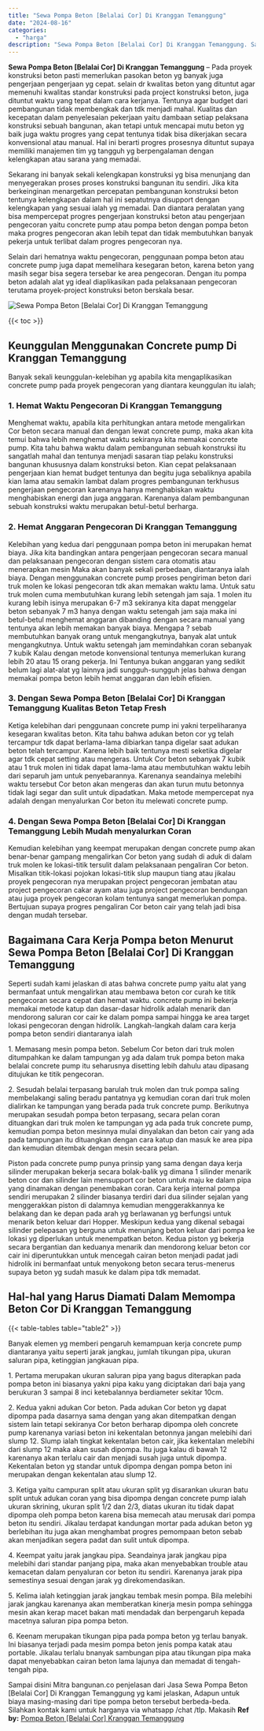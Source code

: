 ```yaml
---
title: "Sewa Pompa Beton [Belalai Cor] Di Kranggan Temanggung"
date: "2024-08-16"
categories: 
  - "harga"
description: "Sewa Pompa Beton [Belalai Cor] Di Kranggan Temanggung. Sampai disini Mitra bangunan.co penjelasan dari Jasa Sewa Pompa Beton [Belalai Cor] Di Kranggan Tema..."
---
```


**Sewa Pompa Beton \[Belalai Cor\] Di Kranggan Temanggung** – Pada proyek konstruksi beton pasti memerlukan pasokan beton yg banyak juga pengerjaan pengerjaan yg cepat. selain dr kwalitas beton yang dituntut agar memenuhi kwalitas standar konstruksi pada project konstruksi beton, juga dituntut waktu yang tepat dalam cara kerjanya. Tentunya agar budget dari pembangunan tidak membengkak dan tdk menjadi mahal. Kualitas dan kecepatan dalam penyelesaian pekerjaan yaitu dambaan setiap pelaksana konstruksi sebuah bangunan, akan tetapi untuk mencapai mutu beton yg baik juga waktu progres yang cepat tentunya tidak bisa dikerjakan secara konvensional atau manual. Hal ini berarti progres prosesnya dituntut supaya memiliki manajemen tim yg tangguh yg berpengalaman dengan kelengkapan atau sarana yang memadai.

Sekarang ini banyak sekali kelengkapan konstruksi yg bisa menunjang dan menyegerakan proses proses konstruksi bangunan itu sendiri. Jika kita berkeinginan menargetkan percepatan pembangunan konstruksi beton tentunya kelengkapan dalam hal ini sepatutnya disupport dengan kelengkapan yang sesuai ialah yg memadai. Dan diantara peralatan yang bisa mempercepat progres pengerjaan konstruksi beton atau pengerjaan pengecoran yaitu concrete pump atau pompa beton dengan pompa beton maka progres pengecoran akan lebih tepat dan tidak membutuhkan banyak pekerja untuk terlibat dalam progres pengecoran nya.

Selain dari hematnya waktu pengecoran, penggunaan pompa beton atau concrete pump juga dapat memelihara kesegaran beton, karena beton yang masih segar bisa segera tersebar ke area pengecoran. Dengan itu pompa beton adalah alat yg ideal diaplikasikan pada pelaksanaan pengecoran terutama proyek-project konstruksi beton berskala besar.

![Sewa Pompa Beton [Belalai Cor] Di Kranggan Temanggung](/images/sewa-concrete-pump-36.png)

{{< toc >}}

## Keunggulan Menggunakan Concrete pump Di Kranggan Temanggung

Banyak sekali keunggulan-kelebihan yg apabila kita mengaplikasikan concrete pump pada proyek pengecoran yang diantara keunggulan itu ialah;

### 1\. Hemat Waktu Pengecoran Di Kranggan Temanggung

Menghemat waktu, apabila kita perhitungkan antara metode mengalirkan Cor beton secara manual dan dengan lewat concrete pump, maka akan kita temui bahwa lebih menghemat waktu sekiranya kita memakai concrete pump. Kita tahu bahwa waktu dalam pembangunan sebuah konstruksi itu sangatlah mahal dan tentunya menjadi sasaran tiap pelaku konstruksi bangunan khususnya dalam konstruksi beton. Kian cepat pelaksanaan pengerjaan kian hemat budget tentunya dan begitu juga sebaliknya apabila kian lama atau semakin lambat dalam progres pembangunan terkhusus pengerjaan pengecoran karenanya hanya menghabiskan waktu menghabiskan energi dan juga anggaran. Karenanya dalam pembangunan sebuah konstruksi waktu merupakan betul-betul berharga.

### 2\. Hemat Anggaran Pengecoran Di Kranggan Temanggung

Kelebihan yang kedua dari penggunaan pompa beton ini merupakan hemat biaya. Jika kita bandingkan antara pengerjaan pengecoran secara manual dan pelaksanaan pengecoran dengan sistem cara otomatis atau menerapkan mesin Maka akan banyak sekali perbedaan, diantaranya ialah biaya. Dengan menggunakan concrete pump proses pengiriman beton dari truk molen ke lokasi pengecoran tdk akan memakan waktu lama. Untuk satu truk molen cuma membutuhkan kurang lebih setengah jam saja. 1 molen itu kurang lebih isinya merupakan 6-7 m3 sekiranya kita dapat menggelar beton sebanyak 7 m3 hanya dengan waktu setengah jam saja maka ini betul-betul menghemat anggaran dibanding dengan secara manual yang tentunya akan lebih memakan banyak biaya. Mengapa ? sebab membutuhkan banyak orang untuk mengangkutnya, banyak alat untuk mengangkutnya. Untuk waktu setengah jam memindahkan coran sebanyak 7 kubik Kalau dengan metode konvensional tentunya memerlukan kurang lebih 20 atau 15 orang pekerja. Ini Tentunya bukan anggaran yang sedikit belum lagi alat-alat yg lainnya jadi sungguh-sungguh jelas bahwa dengan memakai pompa beton lebih hemat anggaran dan lebih efisien.

### 3\. Dengan Sewa Pompa Beton \[Belalai Cor\] Di Kranggan Temanggung Kualitas Beton Tetap Fresh

Ketiga kelebihan dari penggunaan concrete pump ini yakni terpeliharanya kesegaran kwalitas beton. Kita tahu bahwa adukan beton cor yg telah tercampur tdk dapat berlama-lama dibiarkan tanpa digelar saat adukan beton telah tercampur. Karena lebih baik tentunya mesti seketika digelar agar tdk cepat setting atau mengeras. Untuk Cor beton sebanyak 7 kubik atau 1 truk molen ini tidak dapat lama-lama atau membutuhkan waktu lebih dari separuh jam untuk penyebarannya. Karenanya seandainya melebihi waktu tersebut Cor beton akan mengeras dan akan turun mutu betonnya tidak lagi segar dan sulit untuk dipadatkan. Maka metode mempercepat nya adalah dengan menyalurkan Cor beton itu melewati concrete pump.

### 4\. Dengan Sewa Pompa Beton \[Belalai Cor\] Di Kranggan Temanggung Lebih Mudah menyalurkan Coran

Kemudian kelebihan yang keempat merupakan dengan concrete pump akan benar-benar gampang mengalirkan Cor beton yang sudah di aduk di dalam truk molen ke lokasi-titik tersulit dalam pelaksanaan pengaliran Cor beton. Misalkan titik-lokasi pojokan lokasi-titik slup maupun tiang atau jikalau proyek pengecoran nya merupakan project pengecoran jembatan atau project pengecoran cakar ayam atau juga project pengecoran bendungan atau juga proyek pengecoran kolam tentunya sangat memerlukan pompa. Bertujuan supaya progres pengaliran Cor beton cair yang telah jadi bisa dengan mudah tersebar.

## Bagaimana Cara Kerja Pompa beton Menurut Sewa Pompa Beton \[Belalai Cor\] Di Kranggan Temanggung

Seperti sudah kami jelaskan di atas bahwa concrete pump yaitu alat yang bermanfaat untuk mengalirkan atau membawa beton cor curah ke titik pengecoran secara cepat dan hemat waktu. concrete pump ini bekerja memakai metode katup dan dasar-dasar hidrolik adalah menarik dan mendorong saluran cor cair ke dalam pompa sampai hingga ke area target lokasi pengecoran dengan hidrolik. Langkah-langkah dalam cara kerja pompa beton sendiri diantaranya ialah

1\. Memasang mesin pompa beton. Sebelum Cor beton dari truk molen ditumpahkan ke dalam tampungan yg ada dalam truk pompa beton maka belalai concrete pump itu seharusnya disetting lebih dahulu atau dipasang ditujukan ke titik pengecoran.

2\. Sesudah belalai terpasang barulah truk molen dan truk pompa saling membelakangi saling beradu pantatnya yg kemudian coran dari truk molen dialirkan ke tampungan yang berada pada truk concrete pump. Berikutnya merupakan sesudah pompa beton terpasang, secara pelan coran dituangkan dari truk molen ke tampungan yg ada pada truk concrete pump, kemudian pompa beton mesinnya mulai dinyalakan dan beton cair yang ada pada tampungan itu dituangkan dengan cara katup dan masuk ke area pipa dan kemudian ditembak dengan mesin secara pelan.

Piston pada concrete pump punya prinsip yang sama dengan daya kerja silinder merupakan bekerja secara bolak-balik yg dimana 1 silinder menarik beton cor dan silinder lain mensupport cor beton untuk maju ke dalam pipa yang dinamakan dengan penembakan coran. Cara kerja internal pompa sendiri merupakan 2 silinder biasanya terdiri dari dua silinder sejalan yang menggerakkan piston di dalamnya kemudian menggerakkannya ke belakang dan ke depan pada arah yg berlawanan yg berfungsi untuk menarik beton keluar dari Hopper. Meskipun kedua yang dikenal sebagai silinder pelepasan yg berguna untuk menunjang beton keluar dari pompa ke lokasi yg diperlukan untuk menempatkan beton. Kedua piston yg bekerja secara bergantian dan keduanya menarik dan mendorong keluar beton cor cair ini diperuntukkan untuk mencegah cairan beton menjadi padat jadi hidrolik ini bermanfaat untuk menyokong beton secara terus-menerus supaya beton yg sudah masuk ke dalam pipa tdk memadat.

## Hal-hal yang Harus Diamati Dalam Memompa Beton Cor Di Kranggan Temanggung

{{< table-tables table="table2" >}}

Banyak elemen yg memberi pengaruh kemampuan kerja concrete pump diantaranya yaitu seperti jarak jangkau, jumlah tikungan pipa, ukuran saluran pipa, ketinggian jangkauan pipa.

1\. Pertama merupakan ukuran saluran pipa yang bagus diterapkan pada pompa beton ini biasanya yakni pipa kaku yang diciptakan dari baja yang berukuran 3 sampai 8 inci ketebalannya berdiameter sekitar 10cm.

2\. Kedua yakni adukan Cor beton. Pada adukan Cor beton yg dapat dipompa pada dasarnya sama dengan yang akan ditempatkan dengan sistem lain tetapi sekiranya Cor beton berharap dipompa oleh concrete pump karenanya variasi beton ini kekentalan betonnya jangan melebihi dari slump 12. Slump ialah tingkat kekentalan beton cair, jika kekentalan melebihi dari slump 12 maka akan susah dipompa. Itu juga kalau di bawah 12 karenanya akan terlalu cair dan menjadi susah juga untuk dipompa. Kekentalan beton yg standar untuk dipompa dengan pompa beton ini merupakan dengan kekentalan atau slump 12.

3\. Ketiga yaitu campuran split atau ukuran split yg disarankan ukuran batu split untuk adukan coran yang bisa dipompa dengan concrete pump ialah ukuran skrining, ukuran split 1/2 dan 2/3, diatas ukuran itu tidak dapat dipompa oleh pompa beton karena bisa memecah atau merusak dari pompa beton itu sendiri. Jikalau terdapat kandungan mortar pada adukan beton yg berlebihan itu juga akan menghambat progres pemompaan beton sebab akan menjadikan segera padat dan sulit untuk dipompa.

4\. Keempat yaitu jarak jangkau pipa. Seandainya jarak jangkau pipa melebihi dari standar panjang pipa, maka akan menyebabkan trouble atau kemacetan dalam penyaluran cor beton itu sendiri. Karenanya jarak pipa semestinya sesuai dengan jarak yg direkomendasikan.

5\. Kelima ialah ketinggian jarak jangkau tembak mesin pompa. Bila melebihi jarak jangkau karenanya akan memberatkan kinerja mesin pompa sehingga mesin akan kerap macet bakan mati mendadak dan berpengaruh kepada macetnya saluran pipa pompa beton.

6\. Keenam merupakan tikungan pipa pada pompa beton yg terlau banyak. Ini biasanya terjadi pada mesim pompa beton jenis pompa katak atau portable. Jikalau terlalu bnanyak sambungan pipa atau tikungan pipa maka dapat menyebabkan cairan beton lama lajunya dan memadat di tengah-tengah pipa.

Sampai disini Mitra bangunan.co penjelasan dari Jasa Sewa Pompa Beton \[Belalai Cor\] Di Kranggan Temanggung yg kami jelaskan, Adapun untuk biaya masing-masing dari tipe pompa beton tersebut berbeda-beda. Silahkan kontak kami untuk harganya via whatsapp /chat /tlp. Makasih
**Ref by:** [Pompa Beton [Belalai Cor] Kranggan Temanggung](https://id.wikipedia.org/wiki/Pompa)
